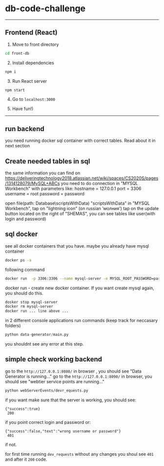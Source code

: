 # db-code-challenge

---

## Frontend (React)

1. Move to front directory
```bash
cd front-db
```

2. Install dependencies
```bash
npm i
```

3. Run React server
```bash
npm start
```

4. Go to `localhost:3000`

5. Have fun!)

---
## run backend

you need running docker sql container with correct tables. 
Read about it in next section


## Create needed tables in sql
the same information you can find on 
https://deliveringtechnology2018.atlassian.net/wiki/spaces/CS2020S/pages/1314128079/MySQL+ABCs
you need to do connection in "MYSQL Workbench" with parameters like:
hostname = 127.0.0.1
port = 3306
username = root
password = password

open file(path: Database\scriptsWithData) "scriptsWithData" in "MYSQL Workbench", tap on "lightning icon" (on russian 'молния')
tap on the update button located on the right of "SHEMAS", you can see tables like user(with login and password)

## sql docker
see all docker containers that you have. maybe you already have mysql container
```bash
docker ps -a  
```

following command
```bash
docker run  -p 3306:3306 --name mysql-server -e MYSQL_ROOT_PASSWORD=password -d mysql:latest
```

docker run - create new docker container. If you want create mysql again, you should do this.
```bash
dosker stop mysql-server
docker rm mysql-server
docker run ... line above ...
```

in 2 different console applications run commands (keep track for neccasary folders)
```python webServerEvents/webtier.py
python data-generator/main.py
```
you shouldnt see any error at this step.
 
## simple check working backend
go to the ```http://127.0.0.1:8080/``` in browser , you should see "Data Generator is running..." 
go to the ```http://127.0.0.1:8090/``` in browser, you should see "webtier service points are running..."

```bash
python webServerEvents/devr_equests.py
```

if you want make sure that the server is working, you should see:
```
{"success":true}
 200
``` 
if you point correct login and password or:
```
{"success":false,"text":"wrong username or password"}
 401
 ```
 if not.
 
 for first time running ```dev_requests``` without any changes you shoul see ```401``` and after it ```200``` code.
 
